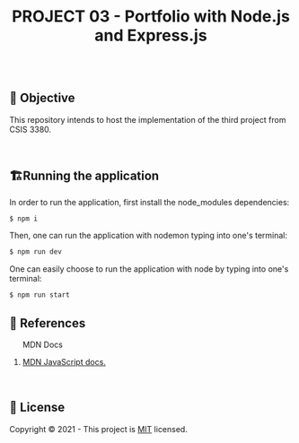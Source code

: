 <h1 align="center"><strong>PROJECT 03 - Portfolio with Node.js and Express.js</strong></h1>
<br>
<br>
<h2>🎯 <strong>Objective</strong></h2>
<p>This repository intends to host the implementation of the third project from CSIS 3380.</p>
<br/>

<h2>🏗<strong>Running the application</strong></h2>
In order to run the application, first install the node_modules dependencies:

```javascript
$ npm i
```

Then, one can run the application with nodemon typing into one's terminal:

```javascript
$ npm run dev
```

One can easily choose to run the application with node by typing into one's terminal:

```javascript
$ npm run start
```

<h2>📝 <strong>References</strong></h2>
<ol>
  <p>MDN Docs</p>
  <li>
    <a href="https://developer.mozilla.org/en-US/docs/Web/JavaScript">
      MDN JavaScript docs.
    </a>
  </li>
</ol>
<br/>

<h2>🔐 <strong>License</strong></h2>
<p>Copyright © 2021 - This project is <a href="./LICENSE">MIT</a> licensed.</p>
